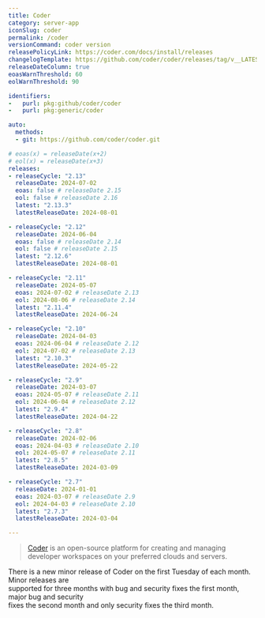 ```yaml
---
title: Coder
category: server-app
iconSlug: coder
permalink: /coder
versionCommand: coder version
releasePolicyLink: https://coder.com/docs/install/releases
changelogTemplate: https://github.com/coder/coder/releases/tag/v__LATEST__
releaseDateColumn: true
eoasWarnThreshold: 60
eolWarnThreshold: 90

identifiers:
-   purl: pkg:github/coder/coder
-   purl: pkg:generic/coder

auto:
  methods:
  - git: https://github.com/coder/coder.git

# eoas(x) = releaseDate(x+2)
# eol(x) = releaseDate(x+3)
releases:
- releaseCycle: "2.13"
  releaseDate: 2024-07-02
  eoas: false # releaseDate 2.15
  eol: false # releaseDate 2.16
  latest: "2.13.3"
  latestReleaseDate: 2024-08-01

- releaseCycle: "2.12"
  releaseDate: 2024-06-04
  eoas: false # releaseDate 2.14
  eol: false # releaseDate 2.15
  latest: "2.12.6"
  latestReleaseDate: 2024-08-01

- releaseCycle: "2.11"
  releaseDate: 2024-05-07
  eoas: 2024-07-02 # releaseDate 2.13
  eol: 2024-08-06 # releaseDate 2.14
  latest: "2.11.4"
  latestReleaseDate: 2024-06-24

- releaseCycle: "2.10"
  releaseDate: 2024-04-03
  eoas: 2024-06-04 # releaseDate 2.12
  eol: 2024-07-02 # releaseDate 2.13
  latest: "2.10.3"
  latestReleaseDate: 2024-05-22

- releaseCycle: "2.9"
  releaseDate: 2024-03-07
  eoas: 2024-05-07 # releaseDate 2.11
  eol: 2024-06-04 # releaseDate 2.12
  latest: "2.9.4"
  latestReleaseDate: 2024-04-22

- releaseCycle: "2.8"
  releaseDate: 2024-02-06
  eoas: 2024-04-03 # releaseDate 2.10
  eol: 2024-05-07 # releaseDate 2.11
  latest: "2.8.5"
  latestReleaseDate: 2024-03-09

- releaseCycle: "2.7"
  releaseDate: 2024-01-01
  eoas: 2024-03-07 # releaseDate 2.9
  eol: 2024-04-03 # releaseDate 2.10
  latest: "2.7.3"
  latestReleaseDate: 2024-03-04

---
```


> [Coder](https://coder.com) is an open-source platform for creating and managing developer workspaces on your preferred
> clouds and servers.

There is a new minor release of Coder on the first Tuesday of each month. Minor releases are  
supported for three months with bug and security fixes the first month, major bug and security  
fixes the second month and only security fixes the third month.  
